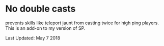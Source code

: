 # No double casts

prevents skills like teleport jaunt from casting twice for high ping players. This is an add-on to my version of SP.

Last Updated: May 7 2018